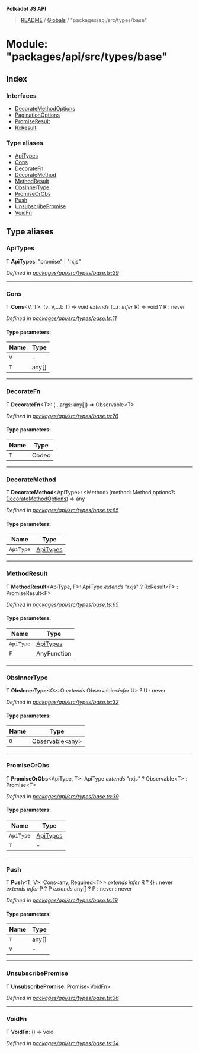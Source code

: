 **Polkadot JS API**

> [README](../README.md) / [Globals](../globals.md) / "packages/api/src/types/base"

# Module: "packages/api/src/types/base"

## Index

### Interfaces

* [DecorateMethodOptions](../interfaces/_packages_api_src_types_base_.decoratemethodoptions.md)
* [PaginationOptions](../interfaces/_packages_api_src_types_base_.paginationoptions.md)
* [PromiseResult](../interfaces/_packages_api_src_types_base_.promiseresult.md)
* [RxResult](../interfaces/_packages_api_src_types_base_.rxresult.md)

### Type aliases

* [ApiTypes](_packages_api_src_types_base_.md#apitypes)
* [Cons](_packages_api_src_types_base_.md#cons)
* [DecorateFn](_packages_api_src_types_base_.md#decoratefn)
* [DecorateMethod](_packages_api_src_types_base_.md#decoratemethod)
* [MethodResult](_packages_api_src_types_base_.md#methodresult)
* [ObsInnerType](_packages_api_src_types_base_.md#obsinnertype)
* [PromiseOrObs](_packages_api_src_types_base_.md#promiseorobs)
* [Push](_packages_api_src_types_base_.md#push)
* [UnsubscribePromise](_packages_api_src_types_base_.md#unsubscribepromise)
* [VoidFn](_packages_api_src_types_base_.md#voidfn)

## Type aliases

### ApiTypes

Ƭ  **ApiTypes**: \"promise\" \| \"rxjs\"

*Defined in [packages/api/src/types/base.ts:29](https://github.com/polkadot-js/api/blob/5ce3524cc/packages/api/src/types/base.ts#L29)*

___

### Cons

Ƭ  **Cons**\<V, T>: (v: V,...t: T) => void *extends* (...r: *infer* R) => void ? R : never

*Defined in [packages/api/src/types/base.ts:11](https://github.com/polkadot-js/api/blob/5ce3524cc/packages/api/src/types/base.ts#L11)*

#### Type parameters:

Name | Type |
------ | ------ |
`V` | - |
`T` | any[] |

___

### DecorateFn

Ƭ  **DecorateFn**\<T>: (...args: any[]) => Observable\<T>

*Defined in [packages/api/src/types/base.ts:76](https://github.com/polkadot-js/api/blob/5ce3524cc/packages/api/src/types/base.ts#L76)*

#### Type parameters:

Name | Type |
------ | ------ |
`T` | Codec |

___

### DecorateMethod

Ƭ  **DecorateMethod**\<ApiType>: \<Method>(method: Method,options?: [DecorateMethodOptions](../interfaces/_packages_api_src_types_base_.decoratemethodoptions.md)) => any

*Defined in [packages/api/src/types/base.ts:85](https://github.com/polkadot-js/api/blob/5ce3524cc/packages/api/src/types/base.ts#L85)*

#### Type parameters:

Name | Type |
------ | ------ |
`ApiType` | [ApiTypes](_packages_api_src_types_base_.md#apitypes) |

___

### MethodResult

Ƭ  **MethodResult**\<ApiType, F>: ApiType *extends* \"rxjs\" ? RxResult\<F> : PromiseResult\<F>

*Defined in [packages/api/src/types/base.ts:65](https://github.com/polkadot-js/api/blob/5ce3524cc/packages/api/src/types/base.ts#L65)*

#### Type parameters:

Name | Type |
------ | ------ |
`ApiType` | [ApiTypes](_packages_api_src_types_base_.md#apitypes) |
`F` | AnyFunction |

___

### ObsInnerType

Ƭ  **ObsInnerType**\<O>: O *extends* Observable\<*infer* U> ? U : never

*Defined in [packages/api/src/types/base.ts:32](https://github.com/polkadot-js/api/blob/5ce3524cc/packages/api/src/types/base.ts#L32)*

#### Type parameters:

Name | Type |
------ | ------ |
`O` | Observable\<any> |

___

### PromiseOrObs

Ƭ  **PromiseOrObs**\<ApiType, T>: ApiType *extends* \"rxjs\" ? Observable\<T> : Promise\<T>

*Defined in [packages/api/src/types/base.ts:39](https://github.com/polkadot-js/api/blob/5ce3524cc/packages/api/src/types/base.ts#L39)*

#### Type parameters:

Name | Type |
------ | ------ |
`ApiType` | [ApiTypes](_packages_api_src_types_base_.md#apitypes) |
`T` | - |

___

### Push

Ƭ  **Push**\<T, V>: Cons\<any, Required\<T>> *extends* *infer* R ? {} : never *extends* *infer* P ? P *extends* any[] ? P : never : never

*Defined in [packages/api/src/types/base.ts:19](https://github.com/polkadot-js/api/blob/5ce3524cc/packages/api/src/types/base.ts#L19)*

#### Type parameters:

Name | Type |
------ | ------ |
`T` | any[] |
`V` | - |

___

### UnsubscribePromise

Ƭ  **UnsubscribePromise**: Promise\<[VoidFn](_packages_api_src_types_base_.md#voidfn)>

*Defined in [packages/api/src/types/base.ts:36](https://github.com/polkadot-js/api/blob/5ce3524cc/packages/api/src/types/base.ts#L36)*

___

### VoidFn

Ƭ  **VoidFn**: () => void

*Defined in [packages/api/src/types/base.ts:34](https://github.com/polkadot-js/api/blob/5ce3524cc/packages/api/src/types/base.ts#L34)*
